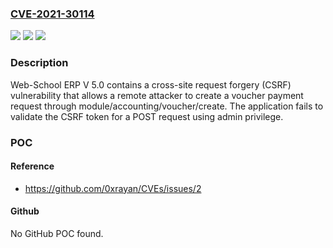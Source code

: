 ### [CVE-2021-30114](https://cve.mitre.org/cgi-bin/cvename.cgi?name=CVE-2021-30114)
![](https://img.shields.io/static/v1?label=Product&message=n%2Fa&color=blue)
![](https://img.shields.io/static/v1?label=Version&message=n%2Fa&color=blue)
![](https://img.shields.io/static/v1?label=Vulnerability&message=n%2Fa&color=brighgreen)

### Description

Web-School ERP V 5.0 contains a cross-site request forgery (CSRF) vulnerability that allows a remote attacker to create a voucher payment request through module/accounting/voucher/create. The application fails to validate the CSRF token for a POST request using admin privilege.

### POC

#### Reference
- https://github.com/0xrayan/CVEs/issues/2

#### Github
No GitHub POC found.

